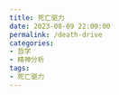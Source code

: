 ```yaml
---
title: 死亡驱力
date: 2023-08-09 22:00:00
permalink: /death-drive
categories:
- 哲学
- 精神分析
tags:
- 死亡驱力
---
```

